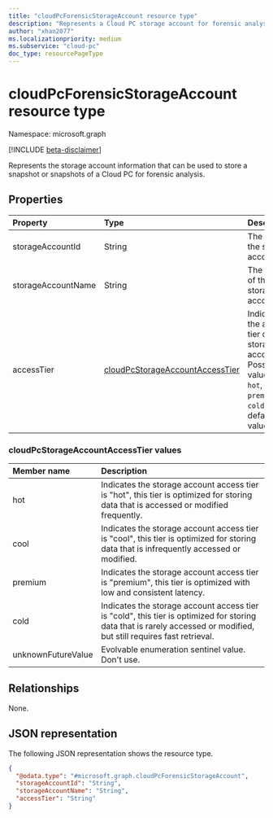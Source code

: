 ```yaml
---
title: "cloudPcForensicStorageAccount resource type"
description: "Represents a Cloud PC storage account for forensic analysis."
author: "xhan2077"
ms.localizationpriority: medium
ms.subservice: "cloud-pc"
doc_type: resourcePageType
---
```


# cloudPcForensicStorageAccount resource type

Namespace: microsoft.graph

[!INCLUDE [beta-disclaimer](../../includes/beta-disclaimer.md)]

Represents the storage account information that can be used to store a snapshot or snapshots of a Cloud PC for forensic analysis.

## Properties
|Property|Type|Description|
|:---|:---|:---|
|storageAccountId|String|The ID of the storage account.|
|storageAccountName|String|The name of the storage account.|
|accessTier|[cloudPcStorageAccountAccessTier](#cloudPcStorageAccountAccessTier-values)| Indicates the access tier of the storage account. Possible values are `hot`, `cool`, `premium` and `cold`, default value is `hot`.|

### cloudPcStorageAccountAccessTier values

|Member name|Description|
|:---|:---|
|hot|Indicates the storage account access tier is "hot", this tier is optimized for storing data that is accessed or modified frequently.|
|cool|Indicates the storage account access tier is "cool", this tier is optimized for storing data that is infrequently accessed or modified.|
|premium| Indicates the storage account access tier is "premium", this tier is optimized with low and consistent latency.|
|cold|Indicates the storage account access tier is "cold", this tier is optimized for storing data that is rarely accessed or modified, but still requires fast retrieval.|
|unknownFutureValue|Evolvable enumeration sentinel value. Don't use.|

## Relationships
None.

## JSON representation
The following JSON representation shows the resource type.
<!-- {
  "blockType": "resource",
  "keyProperty": "storageAccountId",
  "@odata.type": "microsoft.graph.cloudPcForensicStorageAccount",
  "baseType": "microsoft.graph.entity",
  "openType": false
}
-->
``` json
{
  "@odata.type": "#microsoft.graph.cloudPcForensicStorageAccount",
  "storageAccountId": "String",
  "storageAccountName": "String",
  "accessTier": "String"
}
```
